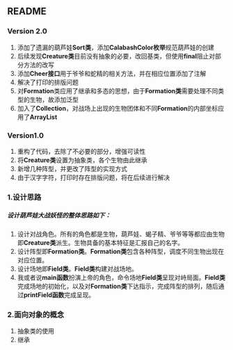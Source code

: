 
## README

### Version 2.0

1. 添加了遗漏的葫芦娃**Sort类**，添加**CalabashColor枚举**规范葫芦娃的创建
2. 后续发现**Creature类**目前没有抽象的必要，改回基类，但使用**final**阻止对部分方法的改写
3. 添加**Cheer接口**用于爷爷和蛇精的相关方法，并在相应位置添加了注解
4. 解决了打印的排版问题
5. 对**Formation**类应用了继承和多态的思想，由于**Formation类**需要处理不同类型的生物，故添加泛型
6. 加入了**Collection**，对战场上出现的生物团体和不同**Formation**的内部坐标应用了**ArrayList**

### Version1.0

1. 重构了代码，去除了不必要的部分，增强可读性
2. 将**Creature类**设置为抽象类，各个生物由此继承
3. 新增几种阵型，并更改了阵型的实现方式
4. 由于汉字字符，打印时存在排版问题，将在后续进行解决

### 1.设计思路

##### 设计葫芦娃大战妖怪的整体思路如下：

1. 设计对战角色。所有的角色都是生物，葫芦娃、蝎子精、爷爷等等都应由生物即**Creature类**派生。生物具备的基本特征是汇报自己的名字。
2. 设计阵型即**Formation类**。**Formation类**包含各种阵型，调度不同生物出现在对应位置。
3. 设计场地即**Field类**。**Field类**构建对战场地。
4. 我或者说**main函数**扮演上帝的角色，命令场地**Field类**呈现对峙局面。**Field类**完成场地的初始化，以及对**Formation类**下达指示，完成阵型的排列，随后通过**printField函数**完成呈现。

### 2.面向对象的概念

1. 抽象类的使用
2. 继承
